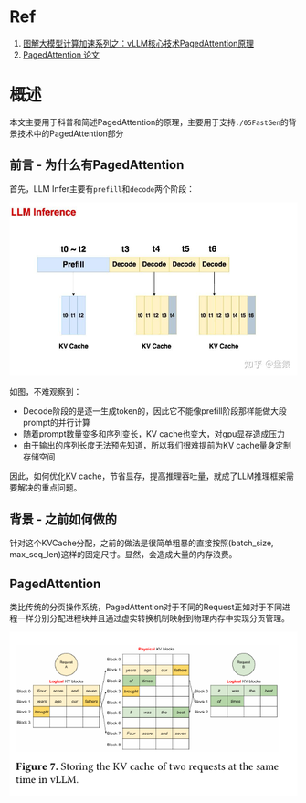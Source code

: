 # Ref
1. [图解大模型计算加速系列之：vLLM核心技术PagedAttention原理](https://zhuanlan.zhihu.com/p/691038809)
2. [PagedAttention 论文](https://arxiv.org/pdf/2309.06180)

# 概述

本文主要用于科普和简述PagedAttention的原理，主要用于支持`./05FastGen`的背景技术中的PagedAttention部分

## 前言 - 为什么有PagedAttention

首先，LLM Infer主要有`prefill`和`decode`两个阶段：

![](./images/05-1LLM-Infer.png)


如图，不难观察到：

- Decode阶段的是逐一生成token的，因此它不能像prefill阶段那样能做大段prompt的并行计算
- 随着prompt数量变多和序列变长，KV cache也变大，对gpu显存造成压力
- 由于输出的序列长度无法预先知道，所以我们很难提前为KV cache量身定制存储空间

因此，如何优化KV cache，节省显存，提高推理吞吐量，就成了LLM推理框架需要解决的重点问题。

## 背景 - 之前如何做的

针对这个KVCache分配，之前的做法是很简单粗暴的直接按照(batch_size, max_seq_len)这样的固定尺寸。显然，会造成大量的内存浪费。



## PagedAttention

类比传统的分页操作系统，PagedAttention对于不同的Request正如对于不同进程一样分别分配进程块并且通过虚实转换机制映射到物理内存中实现分页管理。

![](./images/05-2PagedAtten_2reqs.png)


